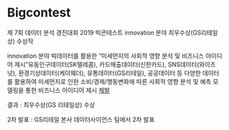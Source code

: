 # Bigcontest
제 7회 데이터 분석 경진대회 2019 빅콘테스트 innovation 분야 최우수상(GS리테일상) 수상작

innovation 분야
빅데이터를 활용한 “미세먼지의 사회적 영향 분석 및 비즈니스 아이디어 제시”유동인구데이터(SK텔레콤), 카드매출데이터(신한카드), SNS데이터(와이즈넛),
환경기상데이터(케이웨더), 유통데이터(GS리테일), 공공데이터 등 다양한 데이터를 활용하여 미세먼지로 인한 소비/경제/행동변화에 따른 사회적 영향 분석 및 예측 모델링을 통한 비즈니스 아이디어 제시
[제발](https://iewha-my.sharepoint.com/:b:/g/personal/192stg11_i_ewha_ac_kr/EdzkTCAYt59KjSroG4PpEdABU6fu15BLKY1C9p8uvtJy6Q?e=1byJlW)



결과 : 최우수상(GS 리테일상) 수상

2차 발표 : GS리테일 본사 데이터사이언스 팀에서 2차 발표
